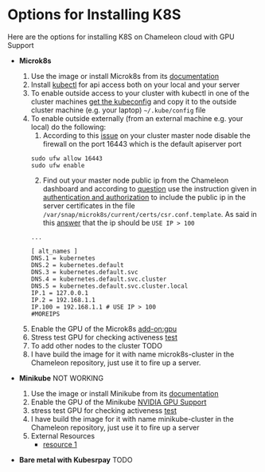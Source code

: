 # Options for Installing K8S
Here are the options for installing K8S on Chameleon cloud with GPU Support
* **Microk8s**
  1. Use the image or install Microk8s from its [documentation](https://ubuntu.com/tutorials/install-a-local-kubernetes-with-microk8s?&_ga=2.247530752.628037779.1650564942-2133565126.1649957392#1-overview)
  2. Install [kubectl](https://kubernetes.io/docs/tasks/tools/install-kubectl-linux/) for api access both on your local and your server
  3. To enable outside access to your cluster with kubectl in one of the cluster machines [get the kubeconfig](https://microk8s.io/docs/working-with-kubectl) and copy it to the outside cluster machine (e.g. your laptop) `~/.kube/config` file
  4. To enable outside externally (from an external machine e.g. your local) do the following:
      1. According to this [issue](https://github.com/canonical/microk8s/issues/421) on your cluster master node disable the firewall on the port 16443 which is the default apiserver port
      ```
      sudo ufw allow 16443
      sudo ufw enable
      ``` 
      2. Find out your master node public ip from the Chameleon dashboard and according to [question](https://stackoverflow.com/questions/63451290/microk8s-devops-unable-to-connect-to-the-server-x509-certificate-is-valid-f) use the instruction given in [authentication and authorization](https://stackoverflow.com/questions/63451290/microk8s-devops-unable-to-connect-to-the-server-x509-certificate-is-valid-f) to include the public ip in the server certificates in the file `/var/snap/microk8s/current/certs/csr.conf.template`. As said in this [answer](https://stackoverflow.com/a/65571967) that the ip should be `USE IP > 100`
      ```
      ...

      [ alt_names ]
      DNS.1 = kubernetes
      DNS.2 = kubernetes.default
      DNS.3 = kubernetes.default.svc
      DNS.4 = kubernetes.default.svc.cluster
      DNS.5 = kubernetes.default.svc.cluster.local
      IP.1 = 127.0.0.1
      IP.2 = 192.168.1.1
      IP.100 = 192.168.1.1 # USE IP > 100
      #MOREIPS
      ``` 
  5. Enable the GPU of the Microk8s [add-on:gpu](https://microk8s.io/docs/addon-gpu)
  6. Stress test GPU for checking activeness [test](https://docs.mirantis.com/mke/3.4/ops/deploy-apps-k8s/gpu-support.html)
  7. To add other nodes to the cluster TODO
  8. I have build the image for it with name microk8s-cluster in the Chameleon repository, just use it to fire up a server.

* **Minikube** NOT WORKING
  1. Use the image or install Minikube from its [documentation](https://minikube.sigs.k8s.io/docs/)
  2. Enable the GPU of the Minikube [NVIDIA GPU Support](https://minikube.sigs.k8s.io/docs/tutorials/nvidia_gpu/)
  3. stress test GPU for checking activeness [test](https://docs.mirantis.com/mke/3.4/ops/deploy-apps-k8s/gpu-support.html)
  4. I have build the image for it with name minikube-cluster in the Chameleon repository, just use it to fire up a server
  5. External Resources
      * [resource 1](https://anencore94.github.io/2020/08/19/minikube-gpu.html)

* **Bare metal with Kubesrpay**
TODO
